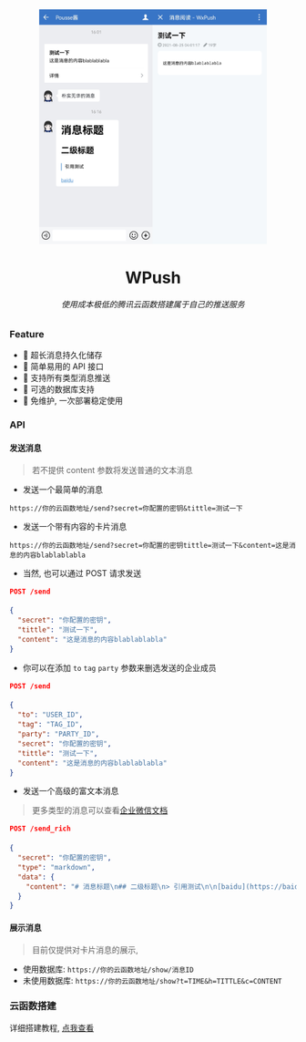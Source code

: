 <div align=center><img src="docs/phone.jpg" width="400" alt="phone2"/></div>

<h1 align="center">WPush</h1>
<h6 align="center">使用成本极低的腾讯云函数搭建属于自己的推送服务</h6>


### Feature
- :tada: 超长消息持久化储存  
- :tada: 简单易用的 API 接口  
- :tada: 支持所有类型消息推送  
- :tada: 可选的数据库支持  
- :tada: 免维护, 一次部署稳定使用

### API
#### 发送消息
> 若不提供 content 参数将发送普通的文本消息

- 发送一个最简单的消息  

`https://你的云函数地址/send?secret=你配置的密钥&tittle=测试一下`

- 发送一个带有内容的卡片消息  

`https://你的云函数地址/send?secret=你配置的密钥tittle=测试一下&content=这是消息的内容blablablabla`

- 当然, 也可以通过 POST 请求发送
```json
POST /send

{
  "secret": "你配置的密钥",
  "tittle": "测试一下",
  "content": "这是消息的内容blablablabla"
}
```

- 你可以在添加 `to` `tag` `party` 参数来删选发送的企业成员
```json
POST /send

{
  "to": "USER_ID",
  "tag": "TAG_ID",
  "party": "PARTY_ID",
  "secret": "你配置的密钥",
  "tittle": "测试一下",
  "content": "这是消息的内容blablablabla"
}
```

- 发送一个高级的富文本消息
> 更多类型的消息可以查看[企业微信文档](https://work.weixin.qq.com/api/doc/90000/90135/90236#%E6%B6%88%E6%81%AF%E7%B1%BB%E5%9E%8B)

```json
POST /send_rich

{
  "secret": "你配置的密钥",
  "type": "markdown",
  "data": {
    "content": "# 消息标题\n## 二级标题\n> 引用测试\n\n[baidu](https://baidu.com)"
  }
}
```


#### 展示消息
> 目前仅提供对卡片消息的展示, 

- 使用数据库: `https://你的云函数地址/show/消息ID`
- 未使用数据库: `https://你的云函数地址/show?t=TIME&h=TITTLE&c=CONTENT`


### 云函数搭建
详细搭建教程, [点我查看](docs/scf.md)

